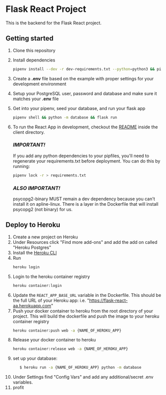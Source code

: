 # Flask React Project

This is the backend for the Flask React project.

## Getting started

1. Clone this repository

2. Install dependencies
   ```bash
   pipenv install --dev -r dev-requirements.txt --python=python3 && pipenv install -r requirements.txt
   ```

3. Create a **.env** file based on the example with proper settings for your
   development environment
4. Setup your PostgreSQL user, password and database and make sure it matches your **.env** file

5. Get into your pipenv, seed your database, and run your flask app

   ```bash
   pipenv shell && python -m database && flask run
   ```
6. To run the React App in development, checkout the [README](./client/README.md) inside the client directory.

   ### *IMPORTANT!*
      If you add any python dependencies to your pipfiles, you'll need to regenerate your requirements.txt before deployment.
      You can do this by running:
      ```bash
      pipenv lock -r > requirements.txt
      ```

   ### *ALSO IMPORTANT!*
      psycopg2-binary MUST remain a dev dependency because you can't install it on apline-linux.
      There is a layer in the Dockerfile that will install psycopg2 (not binary) for us.


## Deploy to Heroku

1. Create a new project on Heroku
2. Under Resources click "Find more add-ons" and add the add on called "Heroku Postgres"
3. Install the [Heroku CLI](https://devcenter.heroku.com/articles/heroku-command-line)
4. Run
   ```bash
   heroku login
   ```
5. Login to the heroku container registry
   ```bash
   heroku container:login
   ```
6. Update the `REACT_APP_BASE_URL` variable in the Dockerfile.
   This should be the full URL of your Heroku app: i.e. "https://flask-react-aa.herokuapp.com"
7. Push your docker container to heroku from the root directory of your project.
   This will build the dockerfile and push the image to your heroku container registry
   ```bash
   heroku container:push web -a {NAME_OF_HEROKU_APP}
   ```
8. Release your docker container to heroku
   ```bash
   heroku container:release web -a {NAME_OF_HEROKU_APP}
   ```
9. set up your database:
   ```bash
      $ heroku run -a {NAME_OF_HEROKU_APP} python -m database
   ```
10. Under Settings find "Config Vars" and add any additional/secret .env variables.
11. profit
